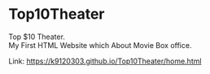# Top10Theater
Top $10 Theater.  
My First HTML Website which About Movie Box office.  


Link: https://k9120303.github.io/Top10Theater/home.html
